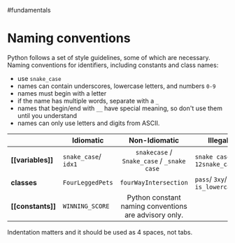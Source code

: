 #fundamentals 
# Naming conventions

Python follows a set of style guidelines, some of which are necessary.
Naming conventions for identifiers, including constants and class names:
- use `snake_case`
- names can contain underscores, lowercase letters, and numbers `0-9`
- names must begin with a letter
- if the name has multiple words, separate with a `_`
- names that begin/end with `__` have special meaning, so don't use them until you understand
- names can only use letters and digits from ASCII.


|                   | Idiomatic           | Non-Idiomatic                                | Illegal                        |
| ------------------|-------------------- |:--------------------------------------------:| -------------------------------|
| **[[variables]]** | `snake_case`/ `idx1`| `snakecase` / `Snake_case` / `_snake case `  | `snake case` / `12snake_case`  |
| **classes**       | `FourLeggedPets`    |   `fourWayIntersection`                      | `pass`/ `3xy`/ `is_lowercase?` |
| **[[constants]]** | `WINNING_SCORE`     | Python constant naming conventions are advisory only.

Indentation matters and it should be used as 4 spaces, not tabs.


